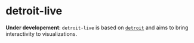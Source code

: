 # detroit-live

**Under developement**: `detroit-live` is based on [`detroit`](https://github.com/bourbonut/detroit) and aims to bring interactivity to visualizations.

